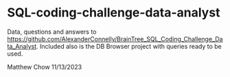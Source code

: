 # SQL-coding-challenge-data-analyst

Data, questions and answers to https://github.com/AlexanderConnelly/BrainTree_SQL_Coding_Challenge_Data_Analyst.
Included also is the DB Browser project with queries ready to be used. 

Matthew Chow 11/13/2023
